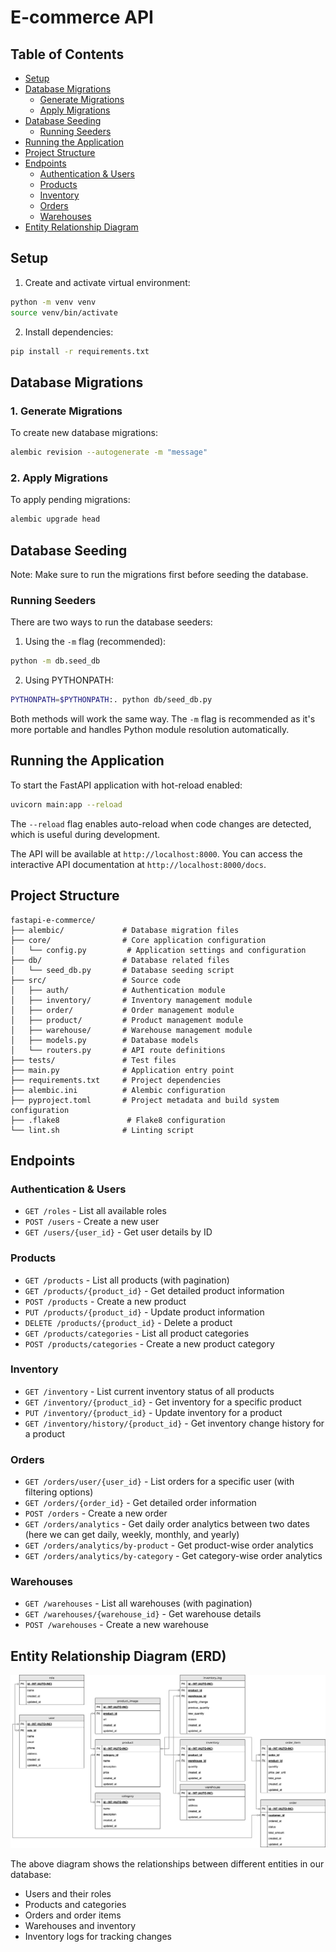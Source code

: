 # E-commerce API

## Table of Contents
- [Setup](#setup)
- [Database Migrations](#database-migrations)
  - [Generate Migrations](#1-generate-migrations)
  - [Apply Migrations](#2-apply-migrations)
- [Database Seeding](#database-seeding)
  - [Running Seeders](#running-seeders)
- [Running the Application](#running-the-application)
- [Project Structure](#project-structure)
- [Endpoints](#endpoints)
  - [Authentication & Users](#authentication--users)
  - [Products](#products)
  - [Inventory](#inventory)
  - [Orders](#orders)
  - [Warehouses](#warehouses)
- [Entity Relationship Diagram](#entity-relationship-diagram-erd)

## Setup

1. Create and activate virtual environment:
```bash
python -m venv venv
source venv/bin/activate
```

2. Install dependencies:
```bash
pip install -r requirements.txt
```

## Database Migrations

### 1. Generate Migrations
To create new database migrations:
```bash
alembic revision --autogenerate -m "message"
```

### 2. Apply Migrations
To apply pending migrations:
```bash
alembic upgrade head
```

## Database Seeding

Note: Make sure to run the migrations first before seeding the database.

### Running Seeders

There are two ways to run the database seeders:

1. Using the `-m` flag (recommended):
```bash
python -m db.seed_db
```

2. Using PYTHONPATH:
```bash
PYTHONPATH=$PYTHONPATH:. python db/seed_db.py
```

Both methods will work the same way. The `-m` flag is recommended as it's more portable and handles Python module resolution automatically.

## Running the Application

To start the FastAPI application with hot-reload enabled:

```bash
uvicorn main:app --reload
```

The `--reload` flag enables auto-reload when code changes are detected, which is useful during development.

The API will be available at `http://localhost:8000`. You can access the interactive API documentation at `http://localhost:8000/docs`.


## Project Structure

```
fastapi-e-commerce/
├── alembic/             # Database migration files
├── core/                # Core application configuration
│   └── config.py         # Application settings and configuration
├── db/                  # Database related files
│   └── seed_db.py       # Database seeding script
├── src/                 # Source code
│   ├── auth/            # Authentication module
│   ├── inventory/       # Inventory management module
│   ├── order/           # Order management module
│   ├── product/         # Product management module
│   ├── warehouse/       # Warehouse management module
│   ├── models.py        # Database models
│   └── routers.py       # API route definitions
├── tests/               # Test files
├── main.py              # Application entry point
├── requirements.txt     # Project dependencies
├── alembic.ini          # Alembic configuration
├── pyproject.toml       # Project metadata and build system configuration
├── .flake8               # Flake8 configuration
└── lint.sh              # Linting script
```

## Endpoints

### Authentication & Users
- `GET /roles` - List all available roles
- `POST /users` - Create a new user
- `GET /users/{user_id}` - Get user details by ID

### Products
- `GET /products` - List all products (with pagination)
- `GET /products/{product_id}` - Get detailed product information
- `POST /products` - Create a new product
- `PUT /products/{product_id}` - Update product information
- `DELETE /products/{product_id}` - Delete a product
- `GET /products/categories` - List all product categories
- `POST /products/categories` - Create a new product category

### Inventory
- `GET /inventory` - List current inventory status of all products
- `GET /inventory/{product_id}` - Get inventory for a specific product
- `PUT /inventory/{product_id}` - Update inventory for a product
- `GET /inventory/history/{product_id}` - Get inventory change history for a product

### Orders
- `GET /orders/user/{user_id}` - List orders for a specific user (with filtering options)
- `GET /orders/{order_id}` - Get detailed order information
- `POST /orders` - Create a new order
- `GET /orders/analytics` - Get daily order analytics between two dates (here we can get daily, weekly, monthly, and yearly)
- `GET /orders/analytics/by-product` - Get product-wise order analytics
- `GET /orders/analytics/by-category` - Get category-wise order analytics

### Warehouses
- `GET /warehouses` - List all warehouses (with pagination)
- `GET /warehouses/{warehouse_id}` - Get warehouse details
- `POST /warehouses` - Create a new warehouse

## Entity Relationship Diagram (ERD)

![Database ERD](/erd.png)

The above diagram shows the relationships between different entities in our database:
- Users and their roles
- Products and categories
- Orders and order items
- Warehouses and inventory
- Inventory logs for tracking changes
